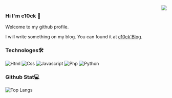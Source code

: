 <img align="right" src="https://github-readme-stats.vercel.app/api?username=c10ck-p&show_icons=true&icon_color=CE1D2D&text_color=718096&bg_color=ffffff&hide_title=true" />

### Hi I'm c10ck 👋
Welcome to my github profile.

I will write something on my blog. You can found it at [c10ck'Blog](https://blog.c10ck.top).  
### Technologes🛠
![Html](https://img.shields.io/badge/Html-orange?style=flat-square&logo=html5&logoColor=white) ![Css](https://img.shields.io/badge/Css-yellow?style=flat-square&logo=css3&logoColor=white) ![Javascript](https://img.shields.io/badge/Javascript-yellow?style=flat-square&logo=javascript&logoColor=white) ![Php](https://img.shields.io/badge/Php-purple?style=flat-square&logo=php&logoColor=white) ![Python](https://img.shields.io/badge/Python-green?style=flat-square&logo=python&logoColor=white)
### Github Stat💻
![Top Langs](https://github-readme-stats-seven-psi-74.vercel.app/api/top-langs/?username=c10ck-p&count_private=true)
